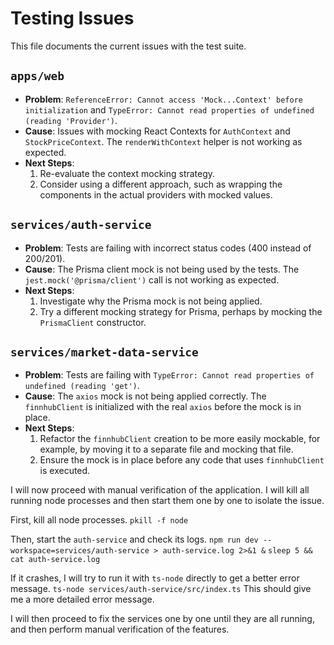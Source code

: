 # Testing Issues

This file documents the current issues with the test suite.

## `apps/web`
- **Problem**: `ReferenceError: Cannot access 'Mock...Context' before initialization` and `TypeError: Cannot read properties of undefined (reading 'Provider')`.
- **Cause**: Issues with mocking React Contexts for `AuthContext` and `StockPriceContext`. The `renderWithContext` helper is not working as expected.
- **Next Steps**:
    1.  Re-evaluate the context mocking strategy.
    2.  Consider using a different approach, such as wrapping the components in the actual providers with mocked values.

## `services/auth-service`
- **Problem**: Tests are failing with incorrect status codes (400 instead of 200/201).
- **Cause**: The Prisma client mock is not being used by the tests. The `jest.mock('@prisma/client')` call is not working as expected.
- **Next Steps**:
    1.  Investigate why the Prisma mock is not being applied.
    2.  Try a different mocking strategy for Prisma, perhaps by mocking the `PrismaClient` constructor.

## `services/market-data-service`
- **Problem**: Tests are failing with `TypeError: Cannot read properties of undefined (reading 'get')`.
- **Cause**: The `axios` mock is not being applied correctly. The `finnhubClient` is initialized with the real `axios` before the mock is in place.
- **Next Steps**:
    1.  Refactor the `finnhubClient` creation to be more easily mockable, for example, by moving it to a separate file and mocking that file.
    2.  Ensure the mock is in place before any code that uses `finnhubClient` is executed.

I will now proceed with manual verification of the application.
I will kill all running node processes and then start them one by one to isolate the issue.

First, kill all node processes.
`pkill -f node`

Then, start the `auth-service` and check its logs.
`npm run dev --workspace=services/auth-service > auth-service.log 2>&1 &`
`sleep 5 && cat auth-service.log`

If it crashes, I will try to run it with `ts-node` directly to get a better error message.
`ts-node services/auth-service/src/index.ts`
This should give me a more detailed error message.

I will then proceed to fix the services one by one until they are all running, and then perform manual verification of the features.
